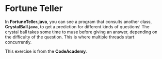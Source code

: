 # Fortune Teller

In **FortuneTeller.java**, you can see a program that consults another class, **CrystalBall.java**, to get a prediction for different kinds of questions! The crystal ball takes some time to muse before giving an answer, depending on the difficulty of the question. This is where multiple threads start concurrently.

This exercise is from the **CodeAcademy**.
